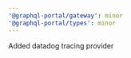 ```yaml
---
'@graphql-portal/gateway': minor
'@graphql-portal/types': minor
---
```


Added datadog tracing provider
